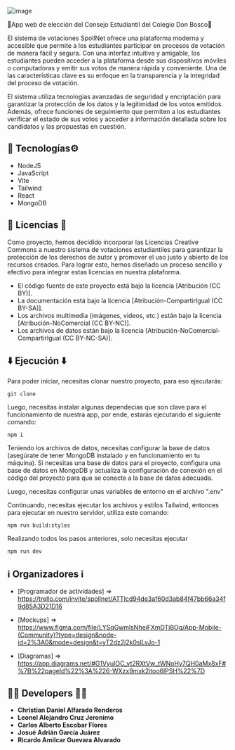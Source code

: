 ![image](https://github.com/RAmilG2006/SPOLLNET/assets/105886890/0bc6fa2d-d5dc-4a19-89d0-77db15c98c95)

💙App web de elección del Consejo Estudiantil del Colegio Don Bosco💛

El sistema de votaciones SpollNet ofrece una plataforma moderna y accesible que permite a los estudiantes participar en procesos de votación de manera fácil y segura. Con una interfaz intuitiva y amigable, los estudiantes pueden acceder a la plataforma desde sus dispositivos móviles o computadoras y emitir sus votos de manera rápida y conveniente.
Una de las características clave es su enfoque en la transparencia y la integridad del proceso de votación. 

El sistema utiliza tecnologías avanzadas de seguridad y encriptación para garantizar la protección de los datos y la legitimidad de los votos emitidos. Además, ofrece funciones de seguimiento que permiten a los estudiantes verificar el estado de sus votos y acceder a información detallada sobre los candidatos y las propuestas en cuestión.

## 🔧 Tecnologías⚙️

* NodeJS
* JavaScript
* Vite
* Tailwind 
* React 
* MongoDB

## 📃 Licencias 📃

Como proyecto, hemos decidido incorporar las Licencias Creative Commons a nuestro sistema de  votaciones estudiantiles para garantizar la protección de los derechos de autor y promover el uso justo y 
abierto de los recursos creados. Para lograr esto, hemos diseñado un proceso sencillo y efectivo para integrar estas licencias en nuestra plataforma.

- El código fuente de este proyecto está bajo la licencia [Atribución (CC BY)].
- La documentación está bajo la licencia [Atribución-CompartirIgual (CC BY-SA)].
- Los archivos multimedia (imágenes, videos, etc.) están bajo la licencia [Atribución-NoComercial (CC BY-NC)].
- Los archivos de datos están bajo la licencia [Atribución-NoComercial-CompartirIgual (CC BY-NC-SA)].


## ⬇️ Ejecución ⬇️

Para poder iniciar, necesitas clonar nuestro proyecto, para eso ejecutarás:

    git clone

Luego, necesitas instalar algunas dependecias que son clave para el funcionamiento de nuestra app, por ende, estarás ejecutando el siguiente comando:

    npm i

Teniendo los archivos de datos, necesitas configurar la base de datos (asegúrate de tener MongoDB instalado y en funcionamiento en tu máquina). Si necesitas una base de datos para el proyecto, configura una base de datos en MongoDB y actualiza la configuración de conexión en el código del proyecto para que se conecte a la base de datos adecuada.

Luego, necesitas configurar unas variables de entorno en el archivo ".env"

Continuando, necesitas ejecutar los archivos y estilos Tailwind, entonces para ejecutar en nuestro servidor, utiliza este comando:

    npm run build:styles

Realizando todos los pasos anteriores, solo necesitas ejecutar

    npm run dev


## ℹ️ Organizadores ℹ️

* [Programador de actividades] =>  https://trello.com/invite/spollnet/ATTIcd94de3af60d3ab84f47bb66a34f9d85A3D21D16
 
* [Mockups] => https://www.figma.com/file/LYSqGwmlsNheiFXmDTjBOg/App-Mobile-(Community)?type=design&node-id=2%3A0&mode=design&t=yT2dz2j2k0slLvJo-1
 
* [Diagramas] => https://app.diagrams.net/#G1VyuIOC_vt2RXtVw_tWNoHy7QH0aMx8xF#%7B%22pageId%22%3A%226-WXzx9mxk2itoo6lPSH%22%7D
 
## 🧑‍💻 Developers 🧑‍💻

* **Christian Daniel Alfarado Renderos**
* **Leonel Alejandro Cruz Jeronimo**
* **Carlos Alberto Escobar Flores**
* **Josué Adrián García Juárez**
* **Ricardo Amilcar Guevara Alvarado**
